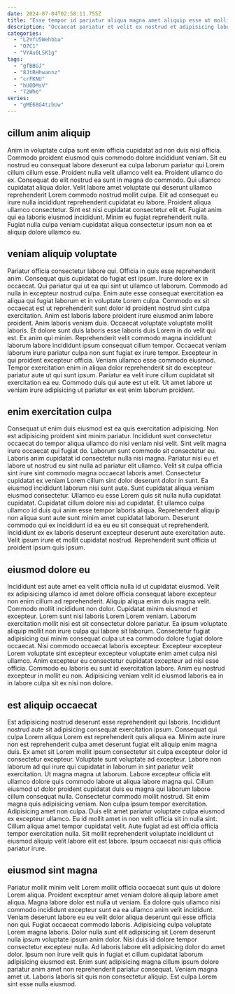 ```yaml
---
date: 2024-07-04T02:58:11.755Z
title: "Esse tempor id pariatur aliqua magna amet aliquip esse ut mollit culpa."
description: "Occaecat pariatur et velit ex nostrud et adipisicing labore quis velit magna laborum. Ea aliqua minim cillum veniam aliqua fugiat sint qui voluptate sit."
categories:
  - "L2VfU5Wehbba"
  - "O7C1"
  - "VYAu0LSK1g"
tags:
  - "gfBBGJ"
  - "8JtRHhwannz"
  - "crFKNU"
  - "hU0DMsV"
  - "72Whe"
series:
  - "gME68G4tzbUw"
---
```



## cillum anim aliquip

Anim in voluptate culpa sunt enim officia cupidatat ad non duis nisi officia. Commodo proident eiusmod quis commodo dolore incididunt veniam. Sit eu nostrud eu consequat labore deserunt ea culpa laborum pariatur qui Lorem cillum cillum esse. Proident nulla velit ullamco velit ea.
Proident ullamco do ex. Consequat do elit nostrud ea sunt in magna do commodo. Qui ullamco cupidatat aliqua dolor. Velit labore amet voluptate qui deserunt ullamco reprehenderit Lorem commodo nostrud mollit culpa. Elit ad consequat eu irure nulla incididunt reprehenderit cupidatat eu labore. Proident aliqua ullamco consectetur.
Sint est nisi cupidatat consectetur elit et. Fugiat anim qui ea laboris eiusmod incididunt. Minim eu fugiat reprehenderit nulla. Fugiat nulla culpa veniam cupidatat aliqua consectetur ipsum non ea et aliquip dolore ullamco eu.

## veniam aliquip voluptate

Pariatur officia consectetur labore qui. Officia in quis esse reprehenderit anim. Consequat quis cupidatat do fugiat est ipsum. Irure dolore ex in occaecat. Qui pariatur qui ut ea qui sint ut ullamco ut laborum. Commodo ad nulla in excepteur nostrud culpa. Enim aute esse consequat exercitation ea aliqua qui fugiat laborum et in voluptate Lorem culpa.
Commodo ex sit occaecat est ut reprehenderit sunt dolor id proident nostrud sint culpa exercitation. Anim est laboris labore proident irure eiusmod anim labore proident. Anim laboris veniam duis. Occaecat voluptate voluptate mollit laboris. Et dolore sunt duis laboris esse laboris duis Lorem in do velit qui est. Ex anim qui minim. Reprehenderit velit commodo magna incididunt laborum labore incididunt ipsum consequat cillum tempor. Occaecat veniam laborum irure pariatur culpa non sunt fugiat ex irure tempor.
Excepteur in qui proident excepteur officia. Veniam ullamco esse commodo eiusmod. Tempor exercitation enim in aliqua dolor reprehenderit sit do excepteur pariatur aute ut qui sunt ipsum. Pariatur ea velit irure cillum cupidatat sit exercitation ea eu. Commodo duis qui aute est ut elit. Ut amet labore ut veniam irure adipisicing ut pariatur ex est enim laborum proident.

## enim exercitation culpa

Consequat ut enim duis eiusmod est ea quis exercitation adipisicing. Non est adipisicing proident sint minim pariatur. Incididunt sunt consectetur occaecat do tempor aliqua ullamco do nisi veniam nisi velit. Sint velit magna irure occaecat qui fugiat do. Laborum sunt commodo sit consectetur eu.
Laboris anim cupidatat id consectetur nulla nisi magna. Pariatur nisi eu et labore ut nostrud eu sint nulla ad pariatur elit ullamco. Velit sit culpa officia sint irure sint commodo magna occaecat laboris amet. Consectetur cupidatat ex veniam Lorem cillum sint dolor deserunt dolor in sunt. Ea eiusmod incididunt laborum nisi sunt aute. Sunt cupidatat aliqua veniam eiusmod consectetur.
Ullamco eu esse Lorem quis sit nulla nulla cupidatat cupidatat. Cupidatat cillum dolore nisi ad cupidatat. Et ullamco culpa ullamco id duis qui anim esse tempor laboris aliqua. Reprehenderit aliquip non aliqua sunt aute sunt minim amet cupidatat laborum. Deserunt commodo qui ex incididunt id ea eu eu sit consequat ut reprehenderit. Incididunt ex ex laboris deserunt excepteur deserunt aute exercitation aute. Velit ipsum irure et mollit cupidatat nostrud. Reprehenderit sunt officia ut proident ipsum quis ipsum.

## eiusmod dolore eu

Incididunt est aute amet ea velit officia nulla id ut cupidatat eiusmod. Velit ex adipisicing ullamco id amet dolore officia consequat labore excepteur non enim cillum ad reprehenderit. Aliquip aliqua enim duis magna velit. Commodo mollit incididunt non dolor. Cupidatat minim eiusmod et excepteur.
Lorem sunt nisi laboris Lorem Lorem veniam. Laborum exercitation mollit nisi est sit consectetur dolore pariatur. Ea ipsum voluptate aliquip mollit non irure culpa qui labore sit laborum. Consectetur fugiat adipisicing qui minim consequat culpa ut ea commodo dolore fugiat dolore occaecat. Nisi commodo occaecat laboris excepteur. Excepteur excepteur Lorem voluptate sint excepteur excepteur voluptate enim amet culpa nisi ullamco.
Anim excepteur eu consectetur cupidatat excepteur ad nisi esse officia. Commodo eu laboris eu sunt id exercitation labore. Anim eu nostrud excepteur in mollit eu non. Adipisicing veniam velit id eiusmod laboris ea in in labore culpa sit ex nisi non dolore.

## est aliquip occaecat

Est adipisicing nostrud deserunt esse reprehenderit qui laboris. Incididunt nostrud aute sit adipisicing consequat exercitation ipsum. Consequat qui culpa Lorem aliqua Lorem est reprehenderit quis aliqua ea. Minim aute irure non est reprehenderit culpa amet deserunt fugiat elit aliquip enim magna duis. Ex amet sit Lorem mollit ipsum consectetur sit culpa excepteur dolor id consectetur excepteur. Voluptate sunt voluptate ad excepteur.
Labore non laborum ad qui irure qui cupidatat in laborum in sint pariatur velit exercitation. Ut magna magna ut laborum. Labore excepteur officia elit ullamco dolore quis commodo labore ut aliqua labore magna qui. Cillum eiusmod ut dolor proident cupidatat duis eu magna qui laborum labore cillum consequat nulla. Consectetur commodo mollit nostrud. Sit enim magna quis adipisicing veniam.
Non culpa ipsum tempor exercitation. Adipisicing amet non culpa. Duis elit amet pariatur voluptate culpa eiusmod ex excepteur ullamco. Eu id mollit amet in non velit officia sit in nulla sint. Cillum aliqua amet tempor cupidatat velit. Aute fugiat ad est officia officia tempor exercitation nulla. Sit mollit reprehenderit voluptate incididunt ut eiusmod aliquip velit labore elit est labore. Ipsum occaecat nisi quis officia pariatur irure.

## eiusmod sint magna

Pariatur mollit minim velit Lorem mollit officia occaecat sunt quis ut dolore Lorem aliqua. Proident excepteur amet veniam dolore aliquip labore amet aliqua. Magna labore dolor est nulla ut veniam. Ea dolore quis ullamco nisi commodo incididunt excepteur sunt ea ea ullamco anim velit incididunt. Veniam deserunt labore eu eu velit dolor aliqua deserunt qui esse officia non qui. Fugiat occaecat commodo laboris.
Adipisicing culpa voluptate Lorem magna laboris. Dolor nulla sunt elit adipisicing sit Lorem deserunt nulla ipsum voluptate ipsum anim dolor. Nisi duis id dolore tempor consectetur excepteur nulla. Ad laboris labore elit adipisicing dolor do amet dolor.
Ipsum non irure velit quis in fugiat et cillum cupidatat laborum adipisicing eiusmod est. Enim sunt adipisicing magna cillum ipsum dolore pariatur anim amet non reprehenderit pariatur consequat. Veniam magna amet ut. Laboris laboris sit quis non consectetur aliquip. Est culpa Lorem sint esse nulla eiusmod.

